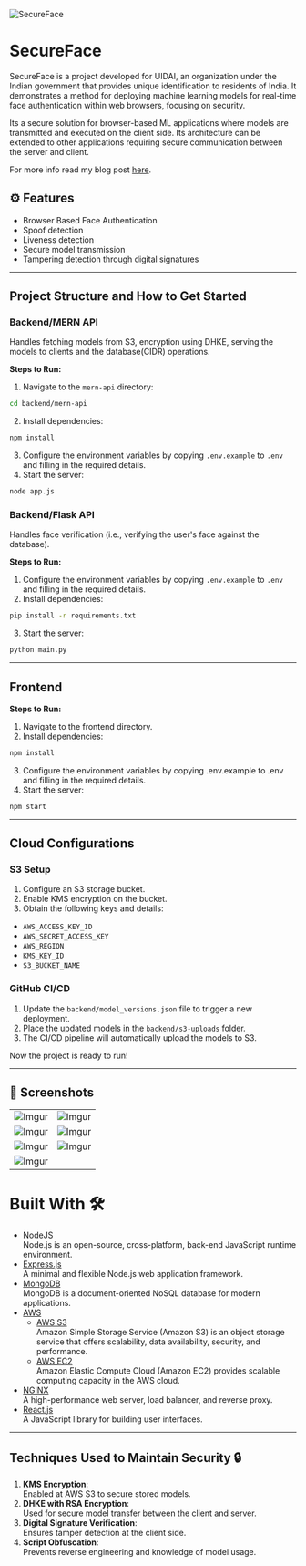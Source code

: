 
![SecureFace](https://socialify.git.ci/krrish-sehgal/SecureFace/image?description=1&forks=1&issues=1&name=1&owner=1&pulls=1&theme=Auto)

# SecureFace
SecureFace is a project developed for UIDAI, an organization under the Indian government that provides unique identification to residents of India. It demonstrates a method for deploying machine learning models for real-time face authentication within web browsers, focusing on security.

Its a secure solution for browser-based ML applications where models are transmitted and executed on the client side. Its architecture can be extended to other applications requiring secure communication between the server and client.

For more info read my blog post [here](https://medium.com/@krrishsehgal03/how-we-secured-ml-models-for-real-time-authentication-on-browsers-3411ae40bc05).

## ⚙️ Features
- Browser Based Face Authentication
- Spoof detection
- Liveness detection
- Secure model transmission
- Tampering detection through digital signatures

---

## Project Structure and How to Get Started

### Backend/MERN API
Handles fetching models from S3, encryption using DHKE, serving the models to clients and the database(CIDR) operations.

**Steps to Run:**
1. Navigate to the `mern-api` directory:
```bash 
cd backend/mern-api
```
2. Install dependencies:
```bash
npm install
```
3. Configure the environment variables by copying `.env.example` to `.env` and filling in the required details.
4. Start the server:
```bash
node app.js
```

### Backend/Flask API
Handles face verification (i.e., verifying the user's face against the database).  

**Steps to Run:**
1. Configure the environment variables by copying `.env.example` to `.env` and filling in the required details.
2. Install dependencies:

```bash
pip install -r requirements.txt
```
3. Start the server:
```bash
python main.py
```
---

## Frontend

**Steps to Run:**
1. Navigate to the frontend directory.
2. Install dependencies:
```bash
npm install
```
3. Configure the environment variables by copying .env.example to .env and filling in the required details.
4. Start the server:
```bash
npm start
```

---

## Cloud Configurations

### S3 Setup
1. Configure an S3 storage bucket.
2. Enable KMS encryption on the bucket.
3. Obtain the following keys and details:
- `AWS_ACCESS_KEY_ID`
- `AWS_SECRET_ACCESS_KEY`
- `AWS_REGION`
- `KMS_KEY_ID`
- `S3_BUCKET_NAME`

### GitHub CI/CD
1. Update the `backend/model_versions.json` file to trigger a new deployment.
2. Place the updated models in the `backend/s3-uploads` folder.
3. The CI/CD pipeline will automatically upload the models to S3.

Now the project is ready to run!

---

## 📸 Screenshots

|||
|:----------------------------------------:|:-----------------------------------------:|
| ![Imgur](https://i.imgur.com/nn0mglY.png) | ![Imgur](https://i.imgur.com/ofUs0re.png) |
| ![Imgur](https://i.imgur.com/JDlxUXk.png) | ![Imgur](https://i.imgur.com/TCgxsRR.png) |
| ![Imgur](https://i.imgur.com/TCgxsRR.png) | ![Imgur](https://i.imgur.com/DAyPZCJ.png) |
| ![Imgur](https://i.imgur.com/yl47zvk.png) | 

# Built With 🛠

- [NodeJS](https://nodejs.org/en/)  
  Node.js is an open-source, cross-platform, back-end JavaScript runtime environment.  
- [Express.js](https://expressjs.com/)  
  A minimal and flexible Node.js web application framework.  
- [MongoDB](https://www.mongodb.com/)  
  MongoDB is a document-oriented NoSQL database for modern applications.  
- [AWS](https://aws.amazon.com)  
  - [AWS S3](https://aws.amazon.com/s3/)  
    Amazon Simple Storage Service (Amazon S3) is an object storage service that offers scalability, data availability, security, and performance.  
  - [AWS EC2](https://aws.amazon.com/ec2/)  
    Amazon Elastic Compute Cloud (Amazon EC2) provides scalable computing capacity in the AWS cloud.  
- [NGINX](https://nginx.org/en/)  
  A high-performance web server, load balancer, and reverse proxy.  
- [React.js](https://reactjs.org/)  
  A JavaScript library for building user interfaces.  

---

## Techniques Used to Maintain Security 🔒

1. **KMS Encryption**:  
   Enabled at AWS S3 to secure stored models.  
2. **DHKE with RSA Encryption**:  
   Used for secure model transfer between the client and server.  
3. **Digital Signature Verification**:  
   Ensures tamper detection at the client side.  
4. **Script Obfuscation**:  
   Prevents reverse engineering and knowledge of model usage.  



